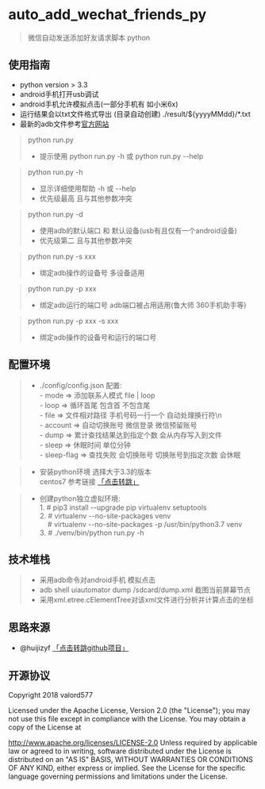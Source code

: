 # auto_add_wechat_friends_py

> 微信自动发送添加好友请求脚本 python

## 使用指南

* python version > 3.3
* android手机打开usb调试
* android手机允许模拟点击(一部分手机有 如小米6x)
* 运行结果会以txt文件格式导出 (目录自动创建) ./result/${yyyyMMdd}/*.txt
* 最新的adb文件参考[官方网站](https://developer.android.com/studio/releases/platform-tools) 
> python run.py
>
> * 提示使用 python run.py -h 或 python run.py --help

> python run.py -h
> * 显示详细使用帮助 -h 或 --help
> * 优先级最高 且与其他参数冲突

> python run.py -d
> * 使用adb的默认端口 和 默认设备(usb有且仅有一个android设备)
> * 优先级第二 且与其他参数冲突

> python run.py -s xxx
>
> * 绑定adb操作的设备号 多设备适用

> python run.py -p xxx
>
> * 绑定adb运行的端口号 adb端口被占用适用(鲁大师 360手机助手等)

> python run.py -p xxx -s xxx
>
> * 绑定adb操作的设备号和运行的端口号

## 配置环境

> * ./config/config.json 配置: <br>
    - mode => 添加联系人模式 file | loop <br>
    - loop => 循环首尾 包含首 不包含尾 <br>
    - file => 文件相对路径 手机号码一行一个 自动处理换行符\n <br>
    - account => 自动切换账号 微信登录 微信预留账号 <br>
    - dump => 累计查找结果达到指定个数 会从内存写入到文件 <br>
    - sleep => 休眠时间 单位分钟 <br>
    - sleep-flag => 查找失败 会切换账号 切换账号到指定次数 会休眠

> * 安装python环境 选择大于3.3的版本 <br>
    centos7 参考链接 [「点击转跳」](https://segmentfault.com/a/1190000015628625)

> * 创建python独立虚拟环境: <br>
    1. # pip3 install --upgrade pip virtualenv setuptools <br>
    2. # virtualenv --no-site-packages venv <br>
 &nbsp;&nbsp;&nbsp; # virtualenv --no-site-packages -p /usr/bin/python3.7 venv <br>
    3. # ./venv/bin/python run.py -h

## 技术堆栈

> * 采用adb命令对android手机 模拟点击
> * adb shell uiautomator dump /sdcard/dump.xml 截图当前屏幕节点
> * 采用xml.etree.cElementTree对该xml文件进行分析并计算点击的坐标

## 思路来源

* @huijizyf [「点击转跳github项目」](https://github.com/huijizyf/auto_add_wechat_friends)

## 开源协议

Copyright 2018 valord577

Licensed under the Apache License, Version 2.0 (the "License"); you may not use this file except in compliance with the License. You may obtain a copy of the License at

http://www.apache.org/licenses/LICENSE-2.0
Unless required by applicable law or agreed to in writing, software distributed under the License is distributed on an "AS IS" BASIS, WITHOUT WARRANTIES OR CONDITIONS OF ANY KIND, either express or implied. See the License for the specific language governing permissions and limitations under the License.
